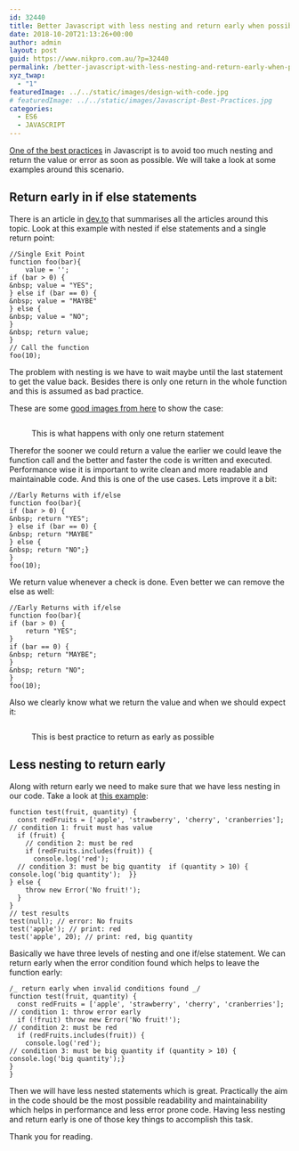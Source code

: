 ```yaml
---
id: 32440
title: Better Javascript with less nesting and return early when possible
date: 2018-10-20T21:13:26+00:00
author: admin
layout: post
guid: https://www.nikpro.com.au/?p=32440
permalink: /better-javascript-with-less-nesting-and-return-early-when-possible/
xyz_twap:
  - "1"
featuredImage: ../../static/images/design-with-code.jpg
# featuredImage: ../../static/images/Javascript-Best-Practices.jpg
categories:
  - ES6
  - JAVASCRIPT
---
```

[One of the best practices](https://www.nikpro.com.au/how-arrow-functions-fixed-this-keyword-problem-in-es6/) in Javascript is to avoid too much nesting and return the value or error as soon as possible. We will take a look at some examples around this scenario.

## Return early in if else statements

There is an article in <a href="https://dev.to/jenniferlynparsons/early-returns-in-javascript-5hfb" target="_blank" rel="noreferrer noopener">dev.to</a>&nbsp;that summarises all the articles around this topic. Look at this example with nested if else statements and a single return point:


```
//Single Exit Point
function foo(bar){
    value = '';            
if (bar > 0) {    
&nbsp; value = "YES";
} else if (bar == 0) {    
&nbsp; value = "MAYBE"
} else {    
&nbsp; value = "NO";
}
&nbsp; return value;
}
// Call the function 
foo(10);
```


The problem with nesting is we have to wait maybe until the last statement to get the value back. Besides there is only one return in the whole function and this is assumed as bad practice. 

These are some <a href="https://lecterror.com/articles/view/code-formatting-and-readability" target="_blank" rel="noreferrer noopener">good images from here</a> to show the case:<figure class="wp-block-image">

<img src="https://www.nikpro.com.aubadcode.png" alt="" class="wp-image-32441" srcset="https://testgatsby.localbadcode.png 717w, https://testgatsby.localbadcode-300x118.png 300w" sizes="(max-width: 717px) 100vw, 717px" /> <figcaption>This is what happens with only one return statement</figcaption></figure> 

Therefor the sooner we could return a value the earlier we could leave the function call and the better and faster the code is written and executed. Performance wise it is important to write clean and more readable and maintainable code. And this is one of the use cases. Lets improve it a bit:


```
//Early Returns with if/else
function foo(bar){
if (bar > 0) {    
&nbsp; return "YES";
} else if (bar == 0) {    
&nbsp; return "MAYBE"
} else {    
&nbsp; return "NO";}
}
foo(10);
```


We return value whenever a check is done. Even better we can remove the else as well:


```
//Early Returns with if/else
function foo(bar){
if (bar > 0) {
    return "YES";
}
if (bar == 0) {    
&nbsp; return "MAYBE";
}
&nbsp; return "NO";    
}
foo(10);
```


Also we clearly know what we return the value and when we should expect it:<figure class="wp-block-image">

<img src="https://www.nikpro.com.augoodcode.png" alt="" class="wp-image-32442" srcset="https://testgatsby.localgoodcode.png 356w, https://testgatsby.localgoodcode-207x300.png 207w" sizes="(max-width: 356px) 100vw, 356px" /> <figcaption>This is best practice to return as early as possible</figcaption></figure> 

## Less nesting to return early

Along with return early we need to make sure that we have less nesting in our code. Take a look at <a href="https://scotch.io/bar-talk/5-tips-to-write-better-conditionals-in-javascript#toc-2-less-nesting-return-early" target="_blank" rel="noreferrer noopener">this example</a>:


```
function test(fruit, quantity) {
  const redFruits = ['apple', 'strawberry', 'cherry', 'cranberries'];
// condition 1: fruit must has value
  if (fruit) {
    // condition 2: must be red
    if (redFruits.includes(fruit)) {
      console.log('red');
  // condition 3: must be big quantity  if (quantity > 10) {    console.log('big quantity');  }}
} else {
    throw new Error('No fruit!');
  }
}
// test results
test(null); // error: No fruits
test('apple'); // print: red
test('apple', 20); // print: red, big quantity
```


Basically we have three levels of nesting and one if/else statement. We can return early when the error condition found which helps to leave the function early:


```
/_ return early when invalid conditions found _/
function test(fruit, quantity) {
  const redFruits = ['apple', 'strawberry', 'cherry', 'cranberries'];
// condition 1: throw error early
  if (!fruit) throw new Error('No fruit!');
// condition 2: must be red
  if (redFruits.includes(fruit)) {
    console.log('red');
// condition 3: must be big quantity if (quantity > 10) {  console.log('big quantity');}
}
}
```


Then we will have less nested statements which is great. Practically the aim in the code should be the most possible readability and maintainability which helps in performance and less error prone code. Having less nesting and return early is one of those key things to accomplish this task.

Thank you for reading.